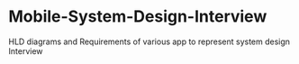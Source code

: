 # Mobile-System-Design-Interview
HLD diagrams and Requirements of various app to represent system design Interview
